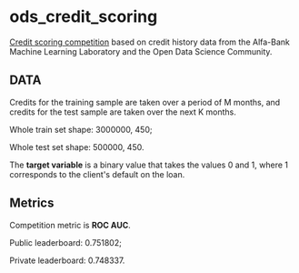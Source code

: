 # ods_credit_scoring
[Сredit scoring competition](https://ods.ai/competitions/dl-fintech-bki) based on credit history data from the Alfa-Bank Machine Learning Laboratory and the Open Data Science Community.

## DATA

Credits for the training sample are taken over a period of M months, and credits for the test sample are taken over the next K months.

Whole train set shape: 3000000, 450;

Whole test set shape: 500000, 450.

The **target variable** is a binary value that takes the values 0 and 1, where 1 corresponds to the client's default on the loan.

## Metrics
Competition metric is **ROC AUC**.

Public leaderboard: 0.751802;

Private leaderboard: 0.748337.
